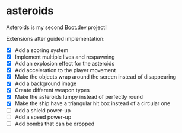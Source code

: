 # asteroids

Asteroids is my second [Boot.dev](https://www.boot.dev) project!

Extensions after guided implementation:
- [x] Add a scoring system
- [x] Implement multiple lives and respawning
- [x] Add an explosion effect for the asteroids
- [x] Add acceleration to the player movement
- [x] Make the objects wrap around the screen instead of disappearing
- [x] Add a background image
- [x] Create different weapon types
- [x] Make the asteroids lumpy instead of perfectly round
- [x] Make the ship have a triangular hit box instead of a circular one
- [ ] Add a shield power-up
- [ ] Add a speed power-up
- [ ] Add bombs that can be dropped
